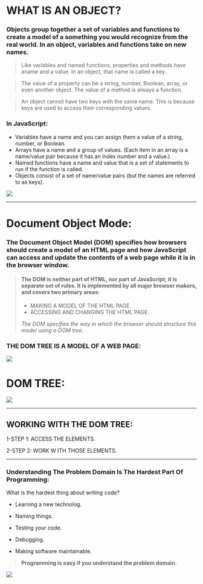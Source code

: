 # WHAT IS AN OBJECT?

### Objects group together a set of variables and functions to create a model of a something you would recognize from the real world. In an object, variables and functions take on new names. 

> Like variables and named functions, properties and methods have aname and a value. In an object, that name is called a key.

>The value of a property can be a string, number, Boolean, array, or even another object. The value of a method is always a function. 

> An object cannot have two keys with the same name. This is because keys are used to access their corresponding values. 

### In JavaScript: 
*  Variables have a name and you can assign them a value of a string, number, or Boolean.
*  Arrays have a name and a group of values. (Each item in an array is a name/value pair because it has an index number and a value.)
*  Named functions have a name and value that is a set of statements to run if the function is called.
* Objects consist of a set of name/value pairs (but the names are referred to as keys). 

![](https://res.cloudinary.com/practicaldev/image/fetch/s--rJeH0yGE--/c_limit%2Cf_auto%2Cfl_progressive%2Cq_auto%2Cw_880/https://thepracticaldev.s3.amazonaws.com/i/t52ni02srb8688lh3eh8.png)
___
# Document Object Mode:

### The Document Object Model (DOM) specifies how browsers should create a model of an HTML page and how JavaScript can access and update the contents of a web page while it is in the browser window.

> #### The DOM is neither part of HTML, nor part of JavaScript; it is separate set of rules. It is implemented by all major browser makers, and covers two primary areas:
>
> - MAKING A MODEL OF THE HTML PAGE.
> - ACCESSING AND CHANGING THE HTML PAGE.
>
>  *The DOM specifies the way in which the browser should structure this model using a DOM tree.*

### THE DOM TREE IS A MODEL OF A WEB PAGE:

![](https://www.researchgate.net/profile/Olfa-Nasraoui/publication/221417012/figure/fig2/AS:669043992322053@1536523926785/Dom-Tree-of-An-Example-Web-Page.png)

# DOM TREE:
![](https://lh3.googleusercontent.com/proxy/_-mcdODnYTAG66g3eVeY2ejEOug35LoJ_6ZI9qF3WlmShR_D0P5KUMRrd7NdgCQrlW7e8yJoNc4S90_JYZE1f_ym7IM4AzdmgsYkKJRo6kkzdD1JKnBe1UKsiXWfJxZzQxYBL8igHw)

___
## WORKING WITH THE DOM TREE:
1-STEP 1: ACCESS THE ELEMENTS.

2-STEP 2: WORK W ITH THOSE ELEMENTS.
___
### Understanding The Problem Domain Is The Hardest Part Of Programming:

What is the hardest thing about writing code?

*  Learning a new technolog.
*  Naming things.
* Testing your code.
* Debugging.



* Making software maintainable.

> **Programming is easy if you understand the problem domain.**

![](https://files.speakerdeck.com/presentations/023b39bcba1e4f8e93402e3b3d643e60/slide_78.jpg)




